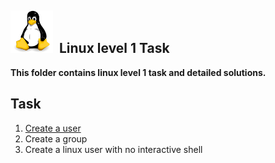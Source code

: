 ## <span><img src="https://github.com/devicons/devicon/blob/master/icons/linux/linux-original.svg" title="Java" alt="Linux" width="68" height="68"/>&nbsp;</span> Linux level 1 Task

<strong>This folder contains linux level 1 task and detailed solutions.</strong>
## Task
1. [Create a user](https://github.com/Dr1nTech/KodeKloud-Engineer-Tasks/blob/main/Linux/level_1/create-a-group.md)
2. Create a group
3. Create a linux user with no interactive shell

